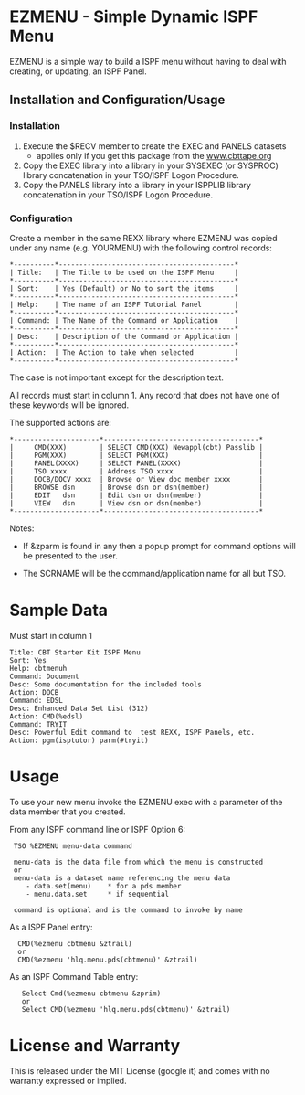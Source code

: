 # EZMENU - Simple Dynamic ISPF Menu

EZMENU is a simple way to build a ISPF menu without having to deal with
creating, or updating, an ISPF Panel.

## Installation and Configuration/Usage

### Installation

1. Execute the $RECV member to create the EXEC and PANELS datasets
   - applies only if you get this package from the www.cbttape.org
3. Copy the EXEC library into a library in your SYSEXEC (or SYSPROC)
   library concatenation in your TSO/ISPF Logon Procedure.
3. Copy the PANELS library into a library in your ISPPLIB library
   concatenation in your TSO/ISPF Logon Procedure.

### Configuration

Create a member in the same REXX library where EZMENU was copied under
any name (e.g. YOURMENU) with the following control records:

    *----------*-------------------------------------------*
    | Title:   | The Title to be used on the ISPF Menu     |
    *----------*-------------------------------------------*
    | Sort:    | Yes (Default) or No to sort the items     |
    *----------*-------------------------------------------*
    | Help:    | The name of an ISPF Tutorial Panel        |
    *----------*-------------------------------------------*
    | Command: | The Name of the Command or Application    |
    *----------*-------------------------------------------*
    | Desc:    | Description of the Command or Application |
    *----------*-------------------------------------------*
    | Action:  | The Action to take when selected          |
    *----------*-------------------------------------------*

The case is not important except for the description text.

All records must start in column 1. Any record that does not have one of
these keywords will be ignored.

The supported actions are:

    *---------------------*--------------------------------------*
    |     CMD(XXX)        | SELECT CMD(XXX) Newappl(cbt) Passlib |
    |     PGM(XXX)        | SELECT PGM(XXX)                      |
    |     PANEL(XXXX)     | SELECT PANEL(XXXX)                   |
    |     TSO xxxx        | Address TSO xxxx                     |
    |     DOCB/DOCV xxxx  | Browse or View doc member xxxx       |
    |     BROWSE dsn      | Browse dsn or dsn(member)            |
    |     EDIT   dsn      | Edit dsn or dsn(member)              |
    |     VIEW   dsn      | View dsn or dsn(member)              |
    *---------------------*--------------------------------------*
Notes:
 * If &zparm is found in any then a popup prompt for command options
   will be presented to the user.

 * The SCRNAME will be the command/application name for all but TSO.

# Sample Data

Must start in column 1

    Title: CBT Starter Kit ISPF Menu
    Sort: Yes
    Help: cbtmenuh
    Command: Document
    Desc: Some documentation for the included tools
    Action: DOCB
    Command: EDSL
    Desc: Enhanced Data Set List (312)
    Action: CMD(%edsl)
    Command: TRYIT
    Desc: Powerful Edit command to  test REXX, ISPF Panels, etc.
    Action: pgm(isptutor) parm(#tryit)

# Usage

To use your new menu invoke the EZMENU exec with a parameter of the
data member that you created.

From any ISPF command line or ISPF Option 6:

     TSO %EZMENU menu-data command

     menu-data is the data file from which the menu is constructed
     or
     menu-data is a dataset name referencing the menu data
        - data.set(menu)    * for a pds member
        - menu.data.set     * if sequential

     command is optional and is the command to invoke by name

As a ISPF Panel entry:

      CMD(%ezmenu cbtmenu &ztrail)
      or
      CMD(%ezmenu 'hlq.menu.pds(cbtmenu)' &ztrail)

As an ISPF Command Table entry:

       Select Cmd(%ezmenu cbtmenu &zprim)
       or
       Select CMD(%ezmenu 'hlq.menu.pds(cbtmenu)' &ztrail)

# License and Warranty

This is released under the MIT License (google it) and comes with
no warranty expressed or implied.
